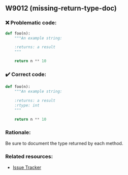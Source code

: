 ## W9012 (missing-return-type-doc)

### :x: Problematic code:

```python
def foo(n):
    """An example string:

    :returns: a result
    """

    return n ** 10
```

### :heavy_check_mark: Correct code:

```python
def foo(n):
    """An example string:

    :returns: a result
    :rtype: int
    """

    return n ** 10
```

### Rationale:

Be sure to document the type returned by each method.

### Related resources:

- [Issue Tracker](https://github.com/PyCQA/pylint/issues?q=is%3Aissue+%22missing-return-type-doc%22+OR+%22W9012%22)

